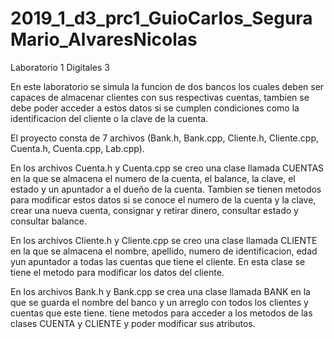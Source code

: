 # 2019_1_d3_prc1_GuioCarlos_SeguraMario_AlvaresNicolas
Laboratorio 1 Digitales 3

En este laboratorio se simula la funcion de dos bancos los cuales deben ser capaces de almacenar clientes con sus respectivas cuentas, tambien se debe
poder acceder a estos datos si se cumplen condiciones como la identificacion del cliente o la clave de la cuenta.

El proyecto consta de 7 archivos (Bank.h, Bank.cpp, Cliente.h, Cliente.cpp, Cuenta.h, Cuenta.cpp, Lab.cpp).

En los archivos Cuenta.h y Cuenta.cpp se creo una clase llamada CUENTAS en la que se almacena el numero de la cuenta, el balance, la clave, el estado y
un apuntador a el dueño de la cuenta. Tambien se tienen metodos para modificar estos datos si se conoce el numero de la cuenta y la clave, crear una nueva cuenta,
consignar y retirar dinero, consultar estado y consultar balance.

En los archivos Cliente.h y Cliente.cpp se creo una clase llamada CLIENTE en la que se almacena el nombre, apellido, numero de identificacion, edad yun apuntador a
todas las cuentas que tiene el cliente. En esta clase se tiene el metodo para modificar los datos del cliente.

En los archivos Bank.h y Bank.cpp se crea una clase llamada BANK en la que se guarda el nombre del banco y un arreglo con todos los clientes y cuentas que este tiene.
tiene metodos para acceder a los metodos de las clases CUENTA y CLIENTE y poder modificar sus atributos.

 



